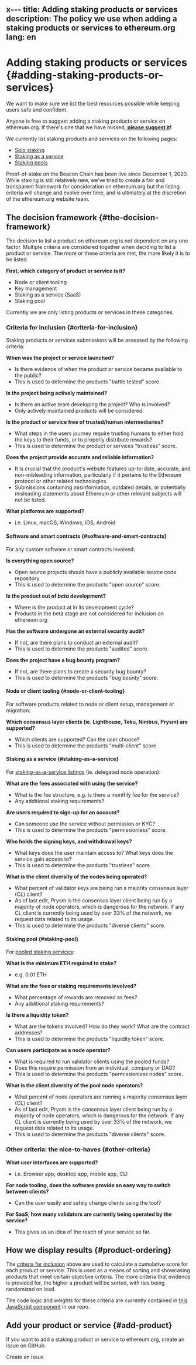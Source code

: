 x---
title: Adding staking products or services
description: The policy we use when adding a staking products or services to ethereum.org
lang: en
---

# Adding staking products or services {#adding-staking-products-or-services}

We want to make sure we list the best resources possible while keeping users safe and confident.

Anyone is free to suggest adding a staking products or service on ethereum.org. If there's one that we have missed, **[please suggest it](https://github.com/ethereum/ethereum-org-website/issues/new?assignees=&labels=feature+%3Asparkles%3A%2Ccontent+%3Afountain_pen%3A&template=suggest_staking_product.yaml)!**

We currently list staking products and services on the following pages:

- [Solo staking](/staking/solo/)
- [Staking as a service](/staking/saas/)
- [Staking pools](/staking/pools/)

Proof-of-stake on the Beacon Chain has been live since December 1, 2020. While staking is still relatively new, we've tried to create a fair and transparent framework for consideration on ethereum.org but the listing criteria will change and evolve over time, and is ultimately at the discretion of the ethereum.org website team.

## The decision framework {#the-decision-framework}

The decision to list a product on ethereum.org is not dependent on any one factor. Multiple criteria are considered together when deciding to list a product or service. The more or these criteria are met, the more likely it is to be listed.

**First, which category of product or service is it?**

- Node or client tooling
- Key management
- Staking as a service (SaaS)
- Staking pool

Currently we are only listing products or services in these categories.

### Criteria for inclusion {#criteria-for-inclusion}

Staking products or services submissions will be assessed by the following criteria:

**When was the project or service launched?**

- Is there evidence of when the product or service became available to the public?
- This is used to determine the products "battle tested" score.

**Is the project being actively maintained?**

- Is there an active team developing the project? Who is involved?
- Only actively maintained products will be considered.

**Is the product or service free of trusted/human intermediaries?**

- What steps in the users journey require trusting humans to either hold the keys to their funds, or to properly distribute rewards?
- This is used to determine the product or services "trustless" score.

**Does the project provide accurate and reliable information?**

- It is crucial that the product's website features up-to-date, accurate, and non-misleading information, particularly if it pertains to the Ethereum protocol or other related technologies.
- Submissions containing misinformation, outdated details, or potentially misleading statements about Ethereum or other relevant subjects will not be listed.

**What platforms are supported?**

- i.e. Linux, macOS, Windows, iOS, Android

#### Software and smart contracts {#software-and-smart-contracts}

For any custom software or smart contracts involved:

**Is everything open source?**

- Open source projects should have a publicly available source code repository
- This is used to determine the products "open source" score.

**Is the product out of _beta_ development?**

- Where is the product at in its development cycle?
- Products in the beta stage are not considered for inclusion on ethereum.org

**Has the software undergone an external security audit?**

- If not, are there plans to conduct an external audit?
- This is used to determine the products "audited" score.

**Does the project have a bug bounty program?**

- If not, are there plans to create a security bug bounty?
- This is used to determine the products "bug bounty" score.

#### Node or client tooling {#node-or-client-tooling}

For software products related to node or client setup, management or migration:

**Which consensus layer clients (ie. Lighthouse, Teku, Nimbus, Prysm) are supported?**

- Which clients are supported? Can the user choose?
- This is used to determine the products "multi-client" score.

#### Staking as a service {#staking-as-a-service}

For [staking-as-a-service listings](/staking/saas/) (ie. delegated node operation):

**What are the fees associated with using the service?**

- What is the fee structure, e.g. is there a monthly fee for the service?
- Any additional staking requirements?

**Are users required to sign-up for an account?**

- Can someone use the service without permission or KYC?
- This is used to determine the products "permissionless" score.

**Who holds the signing keys, and withdrawal keys?**

- What keys does the user maintain access to? What keys does the service gain access to?
- This is used to determine the products "trustless" score.

**What is the client diversity of the nodes being operated?**

- What percent of validator keys are being run a majority consensus layer (CL) client?
- As of last edit, Prysm is the consensus layer client being run by a majority of node operators, which is dangerous for the network. If any CL client is currently being used by over 33% of the network, we request data related to its usage.
- This is used to determine the products "diverse clients" score.

#### Staking pool {#staking-pool}

For [pooled staking services](/staking/pools/):

**What is the minimum ETH required to stake?**

- e.g. 0.01 ETH

**What are the fees or staking requirements involved?**

- What percentage of rewards are removed as fees?
- Any additional staking requirements?

**Is there a liquidity token?**

- What are the tokens involved? How do they work? What are the contract addresses?
- This is used to determine the products "liquidity token" score.

**Can users participate as a node operator?**

- What is required to run validator clients using the pooled funds?
- Does this require permission from an individual, company or DAO?
- This is used to determine the products "permissionless nodes" score.

**What is the client diversity of the pool node operators?**

- What percent of node operators are running a majority consensus layer (CL) client?
- As of last edit, Prysm is the consensus layer client being run by a majority of node operators, which is dangerous for the network. If any CL client is currently being used by over 33% of the network, we request data related to its usage.
- This is used to determine the products "diverse clients" score.

### Other criteria: the nice-to-haves {#other-criteria}

**What user interfaces are supported?**

- i.e. Browser app, desktop app, mobile app, CLI

**For node tooling, does the software provide an easy way to switch between clients?**

- Can the user easily and safely change clients using the tool?

**For SaaS, how many validators are currently being operated by the service?**

- This gives us an idea of the reach of your service so far.

## How we display results {#product-ordering}

The [criteria for inclusion](#criteria-for-inclusion) above are used to calculate a cumulative score for each product or service. This is used as a means of sorting and showcasing products that meet certain objective criteria. The more criteria that evidence is provided for, the higher a product will be sorted, with ties being randomized on load.

The code logic and weights for these criteria are currently contained in [this JavaScript component](https://github.com/ethereum/ethereum-org-website/blob/dev/src/components/Staking/StakingProductsCardGrid.js#L350) in our repo.

## Add your product or service {#add-product}

If you want to add a staking product or service to ethereum.org, create an issue on GitHub.

<ButtonLink to="https://github.com/ethereum/ethereum-org-website/issues/new?assignees=&labels=feature+%3Asparkles%3A%2Ccontent+%3Afountain_pen%3A&template=suggest_staking_product.yaml">
  Create an issue
</ButtonLink>
